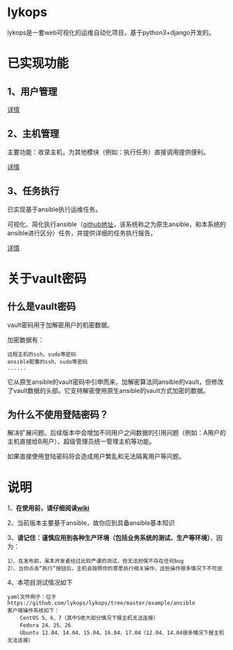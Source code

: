 # lykops

lykops是一套web可视化的运维自动化项目，基于python3+django开发的。

# 已实现功能

## 1、用户管理

[详情](https://github.com/lykops/lykops/wiki/%E7%94%A8%E6%88%B7%E7%AE%A1%E7%90%86 "用户管理")

## 2、主机管理

主要功能：收录主机，为其他模块（例如：执行任务）直接调用提供便利。

[详情](https://github.com/lykops/lykops/wiki/%E4%B8%BB%E6%9C%BA%E7%AE%A1%E7%90%86 "主机管理")

## 3、任务执行

已实现基于ansible执行运维任务。

可视化、简化执行ansible（[github地址](https://github.com/lykops/ansible "github地址")，该系统称之为原生ansible，和本系统的ansible进行区分）任务，并提供详细的任务执行报告。

[详情](https://github.com/lykops/lykops/wiki/%E7%AE%A1%E7%90%86ansible "管理ansible")


# 关于vault密码

## 什么是vault密码

vault密码用于加解密用户的机密数据。

加密数据有：

	远程主机的ssh、sudo等密码
	ansible配置的ssh、sudo等密码
	......

它从原生ansible的vault密码中引申而来，加解密算法同ansible的vault，但修改了vault数据的头部。它支持解密使用原生ansible的vault方式加密的数据。

## 为什么不使用登陆密码？

解决扩展问题。后续版本中会增加不同用户之间数据的引用问题（例如：A用户的主机直接给B用户）、超级管理员统一管理主机等功能。

如果直接使用登陆密码将会造成用户繁乱和无法隔离用户等问题。

# 说明

1、**在使用前，请仔细阅读[wiki](https://github.com/lykops/lykops/wiki "wiki")**

2、当前版本主要基于ansible，故你应到具备ansible基本知识

3、**请记住：谨慎应用到各种生产环境（包括业务系统的测试、生产等环境）**，因为：

	1）、在发布前，虽本开发者经过比较严谨的测试，但无法担保不存在任何bug
	2）、当你点击“执行”按钮后，主机会按照你的意愿执行相关操作，这些操作很多情况下不可逆

4、本项目测试情况如下

	yaml文件例子：位于https://github.com/lykops/lykops/tree/master/example/ansible
	客户端操作系统如下：
		CentOS 5、6、7（其中5绝大部分情况下报主机无法连接）
		Fedora 24、25、26
		Ubuntu 12.04、14.04、15.04、16.04、17.04（12.04、14.04很多情况下报主机无法连接）